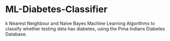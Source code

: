 # ML-Diabetes-Classifier
k Nearest Neighbour and Naive Bayes Machine Learning Algorithms to classify whether testing data has diabetes, using the Pima Indians Diabetes Database.
